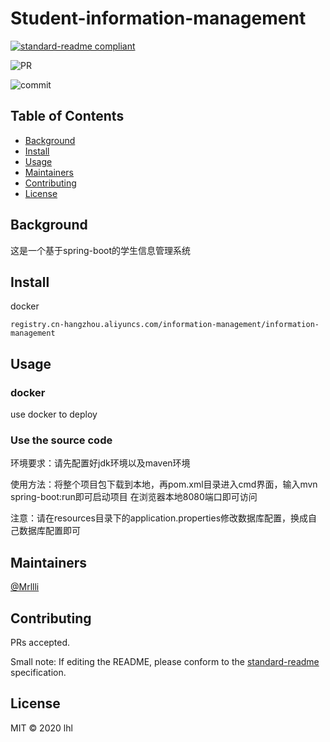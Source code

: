 # Student-information-management

[![standard-readme compliant](https://img.shields.io/badge/standard--readme-OK-green.svg?style=flat-square)](https://github.com/RichardLitt/standard-readme)

![PR](https://img.shields.io/github/issues-pr-closed/czh9919/Student-information-management)

![commit](https://img.shields.io/github/last-commit/czh9919/Student-information-management)

## Table of Contents

- [Background](#background)
- [Install](#install)
- [Usage](#usage)
- [Maintainers](#maintainers)
- [Contributing](#contributing)
- [License](#license)

## Background

这是一个基于spring-boot的学生信息管理系统

## Install

docker

    registry.cn-hangzhou.aliyuncs.com/information-management/information-management

## Usage

### docker

use docker to deploy

### Use the source code

环境要求：请先配置好jdk环境以及maven环境

使用方法：将整个项目包下载到本地，再pom.xml目录进入cmd界面，输入mvn spring-boot:run即可启动项目
         在浏览器本地8080端口即可访问

注意：请在resources目录下的application.properties修改数据库配置，换成自己数据库配置即可

## Maintainers

[@Mrllli](https://github.com/Mrllli)

## Contributing

PRs accepted.

Small note: If editing the README, please conform to the [standard-readme](https://github.com/RichardLitt/standard-readme) specification.

## License

MIT © 2020 lhl